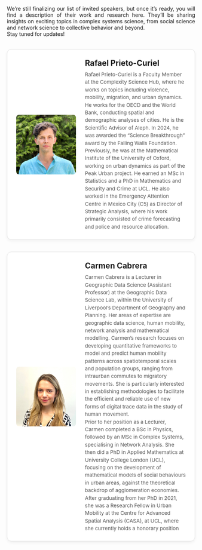 <style>

 
  body {
    text-align: justify;
  }

.speaker-container {
  display: flex;
  flex-direction: column;
  gap: 2rem;
  margin-top: 2rem;
}

.speaker-card {
  display: flex;
  flex-direction: row; /* side-by-side layout */
  align-items: center;
  border: 1px solid #e0e0e0;
  border-radius: 12px;
  padding: 1.5rem;
  box-shadow: 0 4px 8px rgba(0,0,0,0.05);
  background-color: #fff;
  transition: transform 0.2s ease;
  text-align: left;
}

.speaker-card:hover {
  transform: translateY(-4px);
}

.speaker-photo {
  flex-shrink: 0;
  width: 160px; /* bigger square size */
  height: 160px;
  margin-right: 1.5rem;
  border-radius: 8px;
  overflow: hidden;
}

.speaker-photo img {
  width: 100%;
  height: 100%;
  object-fit: cover;
}

.speaker-details h3 {
  margin: 0 0 0.5rem;
  font-size: 1.3rem;
}

.speaker-details p {
  margin: 0;
  color: #555;
  font-size: 0.85rem; /* smaller text */
  line-height: 1.5;
}

.speaker-link {
  text-decoration: none;
  color: inherit;
}
</style>

<p>We’re still finalizing our list of invited speakers, but once it’s ready, you will find a description of their work and research here. They’ll be sharing insights on exciting topics in complex systems science, from social science and network science to collective behavior and beyond.<br>
Stay tuned for updates!</p>

<div class="speaker-container">

  <a class="speaker-link" href="https://rafaelprietocuriel.com/home/" target="_blank">
    <div class="speaker-card">
      <div class="speaker-photo">
        <img src="/assets/image26/speakers/rafael.jpg" alt="Rafael picture">
      </div>
      <div class="speaker-details">
        <h3>Rafael Prieto-Curiel</h3>
        <p>
          Rafael Prieto-Curiel is a Faculty Member at the Complexity Science Hub, where he works on topics including violence, mobility, migration, and urban dynamics.
          He works for the OECD and the World Bank, conducting spatial and demographic analyses of cities. He is the Scientific Advisor of Aleph.
          In 2024, he was awarded the “Science Breakthrough” award by the Falling Walls Foundation.<br>
          Previously, he was at the Mathematical Institute of the University of Oxford, working on urban dynamics as part of the Peak Urban project. He earned an MSc in Statistics and a PhD in Mathematics and Security and Crime at UCL.
          He also worked in the Emergency Attention Centre in Mexico City (C5) as Director of Strategic Analysis, where his work primarily consisted of crime forecasting and police and resource allocation.
        </p>
      </div>
    </div>
  </a>

</div>


<div class="speaker-container">

  <a class="speaker-link" href="https://c-cabrera.com/" target="_blank">
    <div class="speaker-card">
      <div class="speaker-photo">
        <img src="/assets/image26/speakers/carmen.jpg" alt="Carmen picture">
      </div>
      <div class="speaker-details">
        <h3>Carmen Cabrera</h3>
        <p>
          Carmen Cabrera is a Lecturer in Geographic Data Science (Assistant Professor) at the Geographic Data Science Lab, within the University of Liverpool’s Department of Geography and Planning. Her areas of expertise are geographic data science, human mobility, network analysis and mathematical modelling. Carmen’s research focuses on developing quantitative frameworks to model and predict human mobility patterns across spatiotemporal scales and population groups, ranging from intraurban commutes to migratory movements. She is particularly interested in establishing methodologies to facilitate the efficient and reliable use of new forms of digital trace data in the study of human movement. <br>
          Prior to her position as a Lecturer, Carmen completed a BSc in Physics, followed by an MSc in Complex Systems, specialising in Network Analysis. She then did a PhD in Applied Mathematics at University College London (UCL), focusing on the development of mathematical models of social behaviours in urban areas, against the theoretical backdrop of agglomeration economies. After graduating from her PhD in 2021, she was a Research Fellow in Urban Mobility at the Centre for Advanced Spatial Analysis (CASA), at UCL, where she currently holds a honorary position
        </p>
      </div>
    </div>
  </a>

</div>
